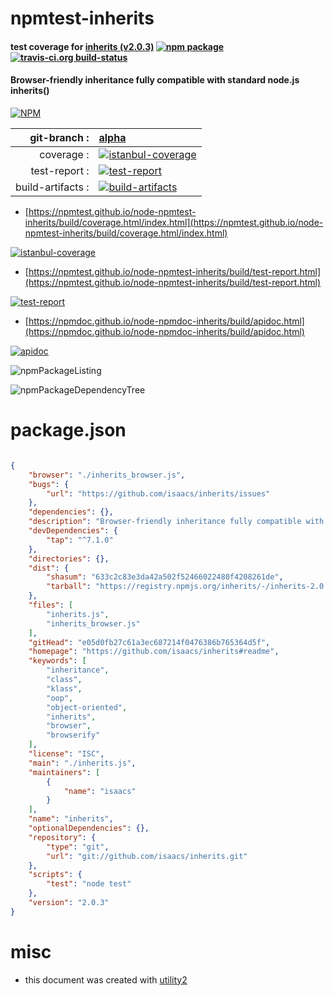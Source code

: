 # npmtest-inherits

#### test coverage for  [inherits (v2.0.3)](https://github.com/isaacs/inherits#readme)  [![npm package](https://img.shields.io/npm/v/npmtest-inherits.svg?style=flat-square)](https://www.npmjs.org/package/npmtest-inherits) [![travis-ci.org build-status](https://api.travis-ci.org/npmtest/node-npmtest-inherits.svg)](https://travis-ci.org/npmtest/node-npmtest-inherits)

#### Browser-friendly inheritance fully compatible with standard node.js inherits()

[![NPM](https://nodei.co/npm/inherits.png?downloads=true&downloadRank=true&stars=true)](https://www.npmjs.com/package/inherits)

| git-branch : | [alpha](https://github.com/npmtest/node-npmtest-inherits/tree/alpha)|
|--:|:--|
| coverage : | [![istanbul-coverage](https://npmtest.github.io/node-npmtest-inherits/build/coverage.badge.svg)](https://npmtest.github.io/node-npmtest-inherits/build/coverage.html/index.html)|
| test-report : | [![test-report](https://npmtest.github.io/node-npmtest-inherits/build/test-report.badge.svg)](https://npmtest.github.io/node-npmtest-inherits/build/test-report.html)|
| build-artifacts : | [![build-artifacts](https://npmtest.github.io/node-npmtest-inherits/glyphicons_144_folder_open.png)](https://github.com/npmtest/node-npmtest-inherits/tree/gh-pages/build)|

- [https://npmtest.github.io/node-npmtest-inherits/build/coverage.html/index.html](https://npmtest.github.io/node-npmtest-inherits/build/coverage.html/index.html)

[![istanbul-coverage](https://npmtest.github.io/node-npmtest-inherits/build/screenCapture.buildCi.browser.%252Ftmp%252Fbuild%252Fcoverage.lib.html.png)](https://npmtest.github.io/node-npmtest-inherits/build/coverage.html/index.html)

- [https://npmtest.github.io/node-npmtest-inherits/build/test-report.html](https://npmtest.github.io/node-npmtest-inherits/build/test-report.html)

[![test-report](https://npmtest.github.io/node-npmtest-inherits/build/screenCapture.buildCi.browser.%252Ftmp%252Fbuild%252Ftest-report.html.png)](https://npmtest.github.io/node-npmtest-inherits/build/test-report.html)

- [https://npmdoc.github.io/node-npmdoc-inherits/build/apidoc.html](https://npmdoc.github.io/node-npmdoc-inherits/build/apidoc.html)

[![apidoc](https://npmdoc.github.io/node-npmdoc-inherits/build/screenCapture.buildCi.browser.%252Ftmp%252Fbuild%252Fapidoc.html.png)](https://npmdoc.github.io/node-npmdoc-inherits/build/apidoc.html)

![npmPackageListing](https://npmtest.github.io/node-npmtest-inherits/build/screenCapture.npmPackageListing.svg)

![npmPackageDependencyTree](https://npmtest.github.io/node-npmtest-inherits/build/screenCapture.npmPackageDependencyTree.svg)



# package.json

```json

{
    "browser": "./inherits_browser.js",
    "bugs": {
        "url": "https://github.com/isaacs/inherits/issues"
    },
    "dependencies": {},
    "description": "Browser-friendly inheritance fully compatible with standard node.js inherits()",
    "devDependencies": {
        "tap": "^7.1.0"
    },
    "directories": {},
    "dist": {
        "shasum": "633c2c83e3da42a502f52466022480f4208261de",
        "tarball": "https://registry.npmjs.org/inherits/-/inherits-2.0.3.tgz"
    },
    "files": [
        "inherits.js",
        "inherits_browser.js"
    ],
    "gitHead": "e05d0fb27c61a3ec687214f0476386b765364d5f",
    "homepage": "https://github.com/isaacs/inherits#readme",
    "keywords": [
        "inheritance",
        "class",
        "klass",
        "oop",
        "object-oriented",
        "inherits",
        "browser",
        "browserify"
    ],
    "license": "ISC",
    "main": "./inherits.js",
    "maintainers": [
        {
            "name": "isaacs"
        }
    ],
    "name": "inherits",
    "optionalDependencies": {},
    "repository": {
        "type": "git",
        "url": "git://github.com/isaacs/inherits.git"
    },
    "scripts": {
        "test": "node test"
    },
    "version": "2.0.3"
}
```



# misc
- this document was created with [utility2](https://github.com/kaizhu256/node-utility2)
